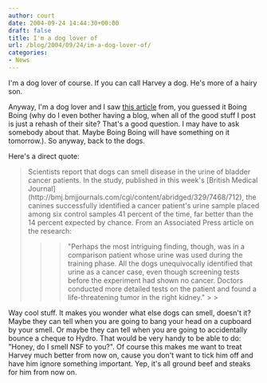 ```yaml
---
author: court
date: 2004-09-24 14:44:30+00:00
draft: false
title: I'm a dog lover of
url: /blog/2004/09/24/im-a-dog-lover-of/
categories:
- News
---
```


I'm a dog lover of course.  If you can call Harvey a dog.  He's more of a hairy son.




Anyway, I'm a dog lover and I saw [this article](http://www.boingboing.net/2004/09/24/cancersniffing_dogs.html) from, you guessed it Boing Boing (why do I even bother having a blog, when all of the good stuff I post is just a rehash of their site?  That's a good question.  I may have to ask somebody about that.  Maybe Boing Boing will have something on it tomorrow.).  So anyway, back to the dogs. 




Here's a direct quote:




<blockquote>Scientists report that dogs can smell disease in the urine of bladder cancer patients. In the study, published in this week's [British Medical Journal](http://bmj.bmjjournals.com/cgi/content/abridged/329/7468/712), the canines successfully identified a cancer patient's urine sample placed among six control samples 41 percent of the time, far better than the 14 percent expected by chance. From an Associated Press article on the research:  


> 
> <blockquote>"Perhaps the most intriguing finding, though, was in a comparison patient whose urine was used during the training phase. All the dogs unequivocally identified that urine as a cancer case, even though screening tests before the experiment had shown no cancer. Doctors conducted more detailed tests on the patient and found a life-threatening tumor in the right kidney."
>> 
>> </blockquote>
> 
> 
</blockquote>




<blockquote></blockquote>




Way cool stuff.  It makes you wonder what else dogs can smell, doesn't it?  Maybe they can tell when you are going to bang your head on a cupboard by your smell.  Or maybe they can tell when you are going to accidentally bounce a cheque to Hydro.  That would be very handy to be able to do:  "Honey, do I smell NSF to you?".  Of course this makes me want to treat Harvey much better from now on, cause you don't want to tick him off and have him ignore something important.  Yep, it's all ground beef and steaks for him from now on.




